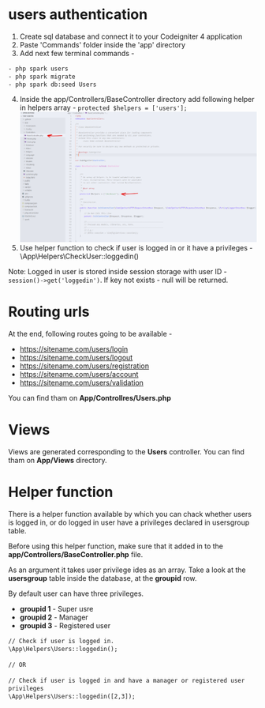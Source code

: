 # users authentication

1. Create sql database and connect it to your Codeigniter 4 application
2. Paste 'Commands' folder inside the 'app' directory
3. Add next few terminal commands - 

```
- php spark users
- php spark migrate
- php spark db:seed Users
```
4. Inside the app/Controllers/BaseController directory add following helper in helpers array - ```protected $helpers = ['users'];```
![](screen-01.png)
5. Use helper function to check if user is logged in or it have a privileges - \App\Helpers\CheckUser::loggedin()

Note:
Logged in user is stored inside session storage with user ID - ```session()->get('loggedin')```. If key not exists - null will be returned.


# Routing urls
At the end, following routes going to be available - 

- https://sitename.com/users/login
- https://sitename.com/users/logout
- https://sitename.com/users/registration
- https://sitename.com/users/account
- https://sitename.com/users/validation

You can find tham on **App/Controllres/Users.php**

# Views
Views are generated corresponding to the **Users** controller. You can find tham on **App/Views** directory.

# Helper function

There is a helper function available by which you can chack whether users is logged in, or do logged in user have a privileges declared in usersgroup table.

Before using this helper function, make sure that it added in to the **app/Controllers/BaseController.php** file.

As an argument it takes user privilege ides as an array. Take a look at the **usersgroup** table inside the database, at the **groupid** row.

By default user can have three privileges.
- **groupid 1** - Super usre
- **groupid 2** - Manager
- **groupid 3** - Registered user

```
// Check if user is logged in.
\App\Helpers\Users::loggedin();

// OR

// Check if user is logged in and have a manager or registered user privileges
\App\Helpers\Users::loggedin([2,3]); 
```